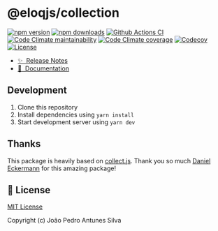 # @eloqjs/collection

[![npm version][npm-version-src]][npm-version-href]
[![npm downloads][npm-downloads-src]][npm-downloads-href]
[![Github Actions CI][github-actions-ci-src]][github-actions-ci-href]
[![Code Climate maintainability][code-climate-maintainability-src]][code-climate-maintainability-href]
[![Code Climate coverage][code-climate-coverage-src]][code-climate-coverage-href]
[![Codecov][codecov-src]][codecov-href]
[![License][license-src]][license-href]

- [✨ &nbsp;Release Notes](https://collection.eloqjs.com/releases)
- [📖 &nbsp;Documentation](https://collection.eloqjs.com)

## Development

1. Clone this repository
2. Install dependencies using `yarn install`
3. Start development server using `yarn dev`

## Thanks

This package is heavily based on [collect.js](https://github.com/ecrmnn/collect.js). 
Thank you so much [Daniel Eckermann](https://github.com/ecrmnn) for this amazing package!


## 📑 License

[MIT License](https://github.com/eloqjs/collection/blob/dev/LICENSE.md)

Copyright (c) João Pedro Antunes Silva

<!-- Badges -->

[npm-version-src]: https://img.shields.io/npm/v/@eloqjs/collection/latest.svg?logo=npm&style=flat-square
[npm-version-href]: https://npmjs.com/package/@eloqjs/collection

[npm-downloads-src]: https://img.shields.io/npm/dt/@eloqjs/collection.svg?logo=npm&style=flat-square
[npm-downloads-href]: https://npmjs.com/package/@eloqjs/collection

[github-actions-ci-src]: https://img.shields.io/github/workflow/status/eloqjs/collection/Test%20and%20Release?label=actions&logo=github&style=flat-square
[github-actions-ci-href]: https://github.com/eloqjs/collection/actions?query=workflow%3ATest%20and%20Release

[code-climate-maintainability-src]: https://img.shields.io/codeclimate/maintainability/eloqjs/collection?logo=code-climate&style=flat-square
[code-climate-maintainability-href]: https://codeclimate.com/github/eloqjs/collection/maintainability

[code-climate-coverage-src]: https://img.shields.io/codeclimate/coverage/eloqjs/collection?logo=code-climate&style=flat-square
[code-climate-coverage-href]: https://codeclimate.com/github/eloqjs/collection/test_coverage

[codecov-src]: https://img.shields.io/codecov/c/github/eloqjs/collection.svg?logo=codecov&style=flat-square
[codecov-href]: https://codecov.io/gh/eloqjs/collection

[license-src]: https://img.shields.io/github/license/eloqjs/collection?style=flat-square
[license-href]: https://github.com/eloqjs/collection/blob/dev/LICENSE.md
